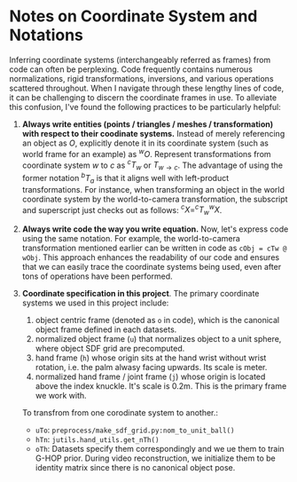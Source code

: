 # Notes on Coordinate System and Notations

Inferring coordinate systems (interchangeably referred as frames) from code can often be perplexing. Code frequently contains numerous normalizations, rigid transformations, inversions, and various operations scattered throughout. When I navigate through these lengthy lines of code, it can be challenging to discern the coordinate frames in use. To alleviate this confusion, I've found the following practices to be particularly helpful:


1. **Always write entities (points / triangles / meshes / transformation) with respect to their coodinate systems.** 
 Instead of merely referencing an object as $O$, explicitly denote it in its coordinate system (such as world frame for an example) as $^wO$. Represent transformations from coordinate system $w$ to $c$ as $^cT_w$ or $T_{w\to c}$. The advantage of using the former notation $^bT_a$ is that it aligns well with left-product transformations. For instance, when transforming an object in the world coordinate system by the world-to-camera transformation, the subscript and superscript just checks out as follows: $^cX = ^cT_w ^wX$.

2. **Always write code the way you write equation.**  Now, let's express code using the same notation. For example, the world-to-camera transformation mentioned earlier can be written in code as `cObj = cTw @ wObj`. This approach enhances the readability of our code and ensures that we can easily trace the coordinate systems being used, even after tons of operations have been performed.

3. **Coordinate specification in this project**. The primary coordinate systems we used in this project include: 
    1) object centric frame (denoted as `o` in code), which is the canonical object frame defined in each datasets. 
    2) normalized object frame (`u`) that normalizes object to a unit sphere, where object SDF grid are precomputed. 
    3) hand frame (`h`) whose origin sits at the hand wrist without wrist rotation, i.e. the palm alwasy facing upwards. Its scale is meter.  
    4) normalized hand frame / joint frame (`j`) whose origin is located above the index knuckle. It's scale is 0.2m. This is the primary frame we work with. 
    
    To transfrom from one corodinate system to another.\:
    - `uTo`: `preprocess/make_sdf_grid.py:nom_to_unit_ball()`
    - `hTn`: `jutils.hand_utils.get_nTh()`
    - `oTh`: Datasets specify them correspondingly and we ue them to train G-HOP prior.  During video reconstruction, we initialize them to be identity matrix since there is no canonical object pose. 

